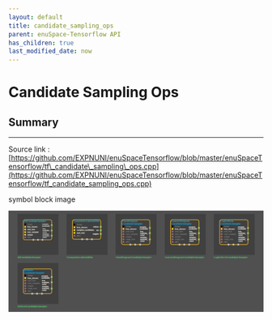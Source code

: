 ```yaml
--- 
layout: default 
title: candidate_sampling_ops 
parent: enuSpace-Tensorflow API 
has_children: true 
last_modified_date: now 
--- 
```


# Candidate Sampling Ops

## Summary

---

Source link : [https://github.com/EXPNUNI/enuSpaceTensorflow/blob/master/enuSpaceTensorflow/tf\_candidate\_sampling\_ops.cpp](https://github.com/EXPNUNI/enuSpaceTensorflow/blob/master/enuSpaceTensorflow/tf_candidate_sampling_ops.cpp)

symbol block image 

![](./assets/tf_candidate_sampling_ops_symbols.png)

